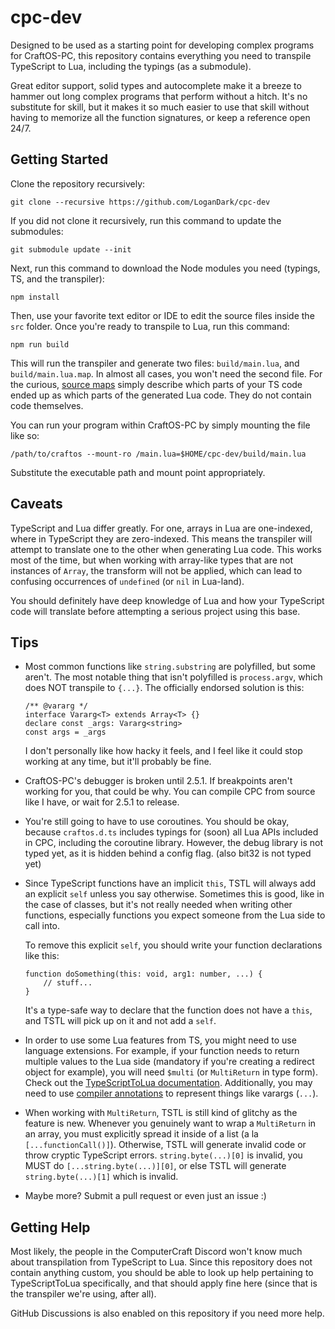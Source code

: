 # cpc-dev

Designed to be used as a starting point for developing complex programs for
CraftOS-PC, this repository contains everything you need to transpile TypeScript
to Lua, including the typings (as a submodule).

Great editor support, solid types and autocomplete make it a breeze to hammer
out long complex programs that perform without a hitch. It's no substitute for
skill, but it makes it so much easier to use that skill without having to
memorize all the function signatures, or keep a reference open 24/7.

## Getting Started

Clone the repository recursively:

    git clone --recursive https://github.com/LoganDark/cpc-dev

If you did not clone it recursively, run this command to update the submodules:

    git submodule update --init

Next, run this command to download the Node modules you need (typings, TS, and
the transpiler):

    npm install

Then, use your favorite text editor or IDE to edit the source files inside the
`src` folder. Once you're ready to transpile to Lua, run this command:

    npm run build

This will run the transpiler and generate two files: `build/main.lua`, and
`build/main.lua.map`. In almost all cases, you won't need the second file. For
the curious, [source maps](https://en.wikipedia.org/wiki/Minification_(programming)#Source_mapping)
simply describe which parts of your TS code ended up as which parts of the
generated Lua code. They do not contain code themselves.

You can run your program within CraftOS-PC by simply mounting the file like so:

    /path/to/craftos --mount-ro /main.lua=$HOME/cpc-dev/build/main.lua

Substitute the executable path and mount point appropriately.

## Caveats

TypeScript and Lua differ greatly. For one, arrays in Lua are one-indexed, where
in TypeScript they are zero-indexed. This means the transpiler will attempt to
translate one to the other when generating Lua code. This works most of the
time, but when working with array-like types that are not instances of `Array`,
the transform will not be applied, which can lead to confusing occurrences of
`undefined` (or `nil` in Lua-land).

You should definitely have deep knowledge of Lua and how your TypeScript code
will translate before attempting a serious project using this base.

## Tips

- Most common functions like `string.substring` are polyfilled, but some aren't.
  The most notable thing that isn't polyfilled is `process.argv`, which does NOT
  transpile to `{...}`. The officially endorsed solution is this:
  
      /** @vararg */
      interface Vararg<T> extends Array<T> {}
      declare const _args: Vararg<string>
      const args = _args
  
  I don't personally like how hacky it feels, and I feel like it could stop
  working at any time, but it'll probably be fine.

- CraftOS-PC's debugger is broken until 2.5.1. If breakpoints aren't working for
  you, that could be why. You can compile CPC from source like I have, or wait
  for 2.5.1 to release.

- You're still going to have to use coroutines. You should be okay, because
  `craftos.d.ts` includes typings for (soon) all Lua APIs included in CPC,
  including the coroutine library. However, the debug library is not typed yet,
  as it is hidden behind a config flag. (also bit32 is not typed yet)

- Since TypeScript functions have an implicit `this`, TSTL will always add an
  explicit `self` unless you say otherwise. Sometimes this is good, like in the
  case of classes, but it's not really needed when writing other functions,
  especially functions you expect someone from the Lua side to call into.
  
  To remove this explicit `self`, you should write your function declarations
  like this:
  
      function doSomething(this: void, arg1: number, ...) {
          // stuff...
      }
  
  It's a type-safe way to declare that the function does not have a `this`, and
  TSTL will pick up on it and not add a `self`.

- In order to use some Lua features from TS, you might need to use language
  extensions. For example, if your function needs to return multiple values to
  the Lua side (mandatory if you're creating a redirect object for example), you
  will need `$multi` (or `MultiReturn` in type form). Check out the
  [TypeScriptToLua documentation](
  https://typescripttolua.github.io/docs/advanced/language-extensions).
  Additionally, you may need to use [compiler annotations](
  https://typescripttolua.github.io/docs/advanced/compiler-annotations) to
  represent things like varargs (`...`).

- When working with `MultiReturn`, TSTL is still kind of glitchy as the feature
  is new. Whenever you genuinely want to wrap a `MultiReturn` in an array, you
  must explicitly spread it inside of a list (a la `[...functionCall()]`).
  Otherwise, TSTL will generate invalid code or throw cryptic TypeScript errors.
  `string.byte(...)[0]` is invalid, you MUST do `[...string.byte(...)][0]`, or
  else TSTL will generate `string.byte(...)[1]` which is invalid.

- Maybe more? Submit a pull request or even just an issue :)

## Getting Help

Most likely, the people in the ComputerCraft Discord won't know much about
transpilation from TypeScript to Lua. Since this repository does not contain
anything custom, you should be able to look up help pertaining to
TypeScriptToLua specifically, and that should apply fine here (since that is the
transpiler we're using, after all).

GitHub Discussions is also enabled on this repository if you need more help.
